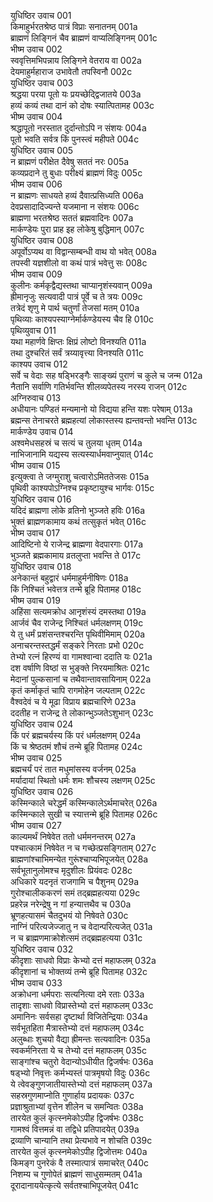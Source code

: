 युधिष्ठिर उवाच	001  
किमाहुर्भरतश्रेष्ठ पात्रं विप्राः सनातनम्	001a  
ब्राह्मणं लिङ्गिनं चैव ब्राह्मणं वाप्यलिङ्गिनम्	001c  
भीष्म उवाच	002  
स्ववृत्तिमभिपन्नाय लिङ्गिने वेतराय वा	002a  
देयमाहुर्महाराज उभावेतौ तपस्विनौ	002c  
युधिष्ठिर उवाच	003  
श्रद्धया परया पूतो यः प्रयच्छेद्द्विजातये	003a  
हव्यं कव्यं तथा दानं को दोषः स्यात्पितामह	003c  
भीष्म उवाच	004  
श्रद्धापूतो नरस्तात दुर्दान्तोऽपि न संशयः	004a  
पूतो भवति सर्वत्र किं पुनस्त्वं महीपते	004c  
युधिष्ठिर उवाच	005  
न ब्राह्मणं परीक्षेत दैवेषु सततं नरः	005a  
कव्यप्रदाने तु बुधाः परीक्ष्यं ब्राह्मणं विदुः	005c  
भीष्म उवाच	006  
न ब्राह्मणः साधयते हव्यं दैवात्प्रसिध्यति	006a  
देवप्रसादादिज्यन्ते यजमाना न संशयः	006c  
ब्राह्मणा भरतश्रेष्ठ सततं ब्रह्मवादिनः	007a  
मार्कण्डेयः पुरा प्राह इह लोकेषु बुद्धिमान्	007c  
युधिष्ठिर उवाच	008  
अपूर्वोऽप्यथ वा विद्वान्सम्बन्धी वाथ यो भवेत्	008a  
तपस्वी यज्ञशीलो वा कथं पात्रं भवेत्तु सः	008c  
भीष्म उवाच	009  
कुलीनः कर्मकृद्वैद्यस्तथा चाप्यानृशंस्यवान्	009a  
ह्रीमानृजुः सत्यवादी पात्रं पूर्वे च ते त्रयः	009c  
तत्रेदं शृणु मे पार्थ चतुर्णां तेजसां मतम्	010a  
पृथिव्याः काश्यपस्याग्नेर्मार्कण्डेयस्य चैव हि	010c  
पृथिव्युवाच	011  
यथा महार्णवे क्षिप्तः क्षिप्रं लोष्टो विनश्यति	011a  
तथा दुश्चरितं सर्वं त्रय्यावृत्त्या विनश्यति	011c  
काश्यप उवाच	012  
सर्वे च वेदाः सह षड्भिरङ्गैः साङ्ख्यं पुराणं च कुले च जन्म	012a  
नैतानि सर्वाणि गतिर्भवन्ति शीलव्यपेतस्य नरस्य राजन्	012c  
अग्निरुवाच	013  
अधीयानः पण्डितं मन्यमानो यो विद्यया हन्ति यशः परेषाम्	013a  
ब्रह्मन्स तेनाचरते ब्रह्महत्यां लोकास्तस्य ह्यन्तवन्तो भवन्ति	013c  
मार्कण्डेय उवाच	014  
अश्वमेधसहस्रं च सत्यं च तुलया धृतम्	014a  
नाभिजानामि यद्यस्य सत्यस्यार्धमवाप्नुयात्	014c  
भीष्म उवाच	015  
इत्युक्त्वा ते जग्मुराशु चत्वारोऽमिततेजसः	015a  
पृथिवी काश्यपोऽग्निश्च प्रकृष्टायुश्च भार्गवः	015c  
युधिष्ठिर उवाच	016  
यदिदं ब्राह्मणा लोके व्रतिनो भुञ्जते हविः	016a  
भुक्तं ब्राह्मणकामाय कथं तत्सुकृतं भवेत्	016c  
भीष्म उवाच	017  
आदिष्टिनो ये राजेन्द्र ब्राह्मणा वेदपारगाः	017a  
भुञ्जते ब्रह्मकामाय व्रतलुप्ता भवन्ति ते	017c  
युधिष्ठिर उवाच	018  
अनेकान्तं बहुद्वारं धर्ममाहुर्मनीषिणः	018a  
किं निश्चितं भवेत्तत्र तन्मे ब्रूहि पितामह	018c  
भीष्म उवाच	019  
अहिंसा सत्यमक्रोध आनृशंस्यं दमस्तथा	019a  
आर्जवं चैव राजेन्द्र निश्चितं धर्मलक्षणम्	019c  
ये तु धर्मं प्रशंसन्तश्चरन्ति पृथिवीमिमाम्	020a  
अनाचरन्तस्तद्धर्मं सङ्करे निरताः प्रभो	020c  
तेभ्यो रत्नं हिरण्यं वा गामश्वान्वा ददाति यः	021a  
दश वर्षाणि विष्ठां स भुङ्क्ते निरयमाश्रितः	021c  
मेदानां पुल्कसानां च तथैवान्तावसायिनाम्	022a  
कृतं कर्माकृतं चापि रागमोहेन जल्पताम्	022c  
वैश्वदेवं च ये मूढा विप्राय ब्रह्मचारिणे	023a  
ददतीह न राजेन्द्र ते लोकान्भुञ्जतेऽशुभान्	023c  
युधिष्ठिर उवाच	024  
किं परं ब्रह्मचर्यस्य किं परं धर्मलक्षणम्	024a  
किं च श्रेष्ठतमं शौचं तन्मे ब्रूहि पितामह	024c  
भीष्म उवाच	025  
ब्रह्मचर्यं परं तात मधुमांसस्य वर्जनम्	025a  
मर्यादायां स्थितो धर्मः शमः शौचस्य लक्षणम्	025c  
युधिष्ठिर उवाच	026  
कस्मिन्काले चरेद्धर्मं कस्मिन्कालेऽर्थमाचरेत्	026a  
कस्मिन्काले सुखी च स्यात्तन्मे ब्रूहि पितामह	026c  
भीष्म उवाच	027  
काल्यमर्थं निषेवेत ततो धर्ममनन्तरम्	027a  
पश्चात्कामं निषेवेत न च गच्छेत्प्रसङ्गिताम्	027c  
ब्राह्मणांश्चाभिमन्येत गुरूंश्चाप्यभिपूजयेत्	028a  
सर्वभूतानुलोमश्च मृदुशीलः प्रियंवदः	028c  
अधिकारे यदनृतं राजगामि च पैशुनम्	029a  
गुरोश्चालीककरणं समं तद्ब्रह्महत्यया	029c  
प्रहरेन्न नरेन्द्रेषु न गां हन्यात्तथैव च	030a  
भ्रूणहत्यासमं चैतदुभयं यो निषेवते	030c  
नाग्निं परित्यजेज्जातु न च वेदान्परित्यजेत्	031a  
न च ब्राह्मणमाक्रोशेत्समं तद्ब्रह्महत्यया	031c  
युधिष्ठिर उवाच	032  
कीदृशाः साधवो विप्राः केभ्यो दत्तं महाफलम्	032a  
कीदृशानां च भोक्तव्यं तन्मे ब्रूहि पितामह	032c  
भीष्म उवाच	033  
अक्रोधना धर्मपराः सत्यनित्या दमे रताः	033a  
तादृशाः साधवो विप्रास्तेभ्यो दत्तं महाफलम्	033c  
अमानिनः सर्वसहा दृष्टार्था विजितेन्द्रियाः	034a  
सर्वभूतहिता मैत्रास्तेभ्यो दत्तं महाफलम्	034c  
अलुब्धाः शुचयो वैद्या ह्रीमन्तः सत्यवादिनः	035a  
स्वकर्मनिरता ये च तेभ्यो दत्तं महाफलम्	035c  
साङ्गांश्च चतुरो वेदान्योऽधीयीत द्विजर्षभः	036a  
षड्भ्यो निवृत्तः कर्मभ्यस्तं पात्रमृषयो विदुः	036c  
ये त्वेवङ्गुणजातीयास्तेभ्यो दत्तं महाफलम्	037a  
सहस्रगुणमाप्नोति गुणार्हाय प्रदायकः	037c  
प्रज्ञाश्रुताभ्यां वृत्तेन शीलेन च समन्वितः	038a  
तारयेत कुलं कृत्स्नमेकोऽपीह द्विजर्षभः	038c  
गामश्वं वित्तमन्नं वा तद्विधे प्रतिपादयेत्	039a  
द्रव्याणि चान्यानि तथा प्रेत्यभावे न शोचति	039c  
तारयेत कुलं कृत्स्नमेकोऽपीह द्विजोत्तमः	040a  
किमङ्ग पुनरेकं वै तस्मात्पात्रं समाचरेत्	040c  
निशम्य च गुणोपेतं ब्राह्मणं साधुसम्मतम्	041a  
दूरादानाययेत्कृत्ये सर्वतश्चाभिपूजयेत्	041c  
